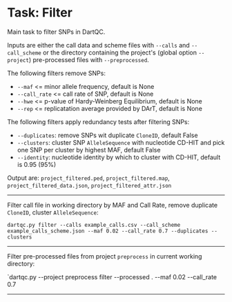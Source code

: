 # Task: Filter

Main task to filter SNPs in DartQC.

Inputs are either the call data and scheme files with `--calls` and `--call_scheme` or the directory containing the project's (global option `--project`) pre-processed files with `--preprocessed`.

The following filters remove SNPs:
- `--maf` <= minor allele frequency, default is None
- `--call_rate` <= call rate of SNP, default is None
- `--hwe` <= p-value of Hardy-Weinberg Equilibrium, default is None
- `--rep` <= replicatation average provided by DArT, default is None

The following filters apply redundancy tests after filtering SNPs:
- `--duplicates`: remove SNPs wit duplicate `CloneID`, default False
- `--clusters`: cluster SNP `AlleleSequence` with nucleotide CD-HIT and pick one SNP per cluster by highest MAF, default False
- `--identity`: nucleotide identity by which to cluster with CD-HIT, default is 0.95 (95%)

Output are: `project_filtered.ped`, `project_filtered.map`, `project_filtered_data.json`,  `project_filtered_attr.json`

---

Filter call file in working directory by MAF and Call Rate, remove duplicate `CloneID`, cluster `AlleleSequence`:

`dartqc.py filter --calls example_calls.csv --call_scheme example_calls_scheme.json --maf 0.02 --call_rate 0.7 --duplicates --clusters`

---

Filter pre-processed files from project `preprocess` in current working directory:

`dartqc.py --project preprocess filter --processed . --maf 0.02 --call_rate 0.7

---
